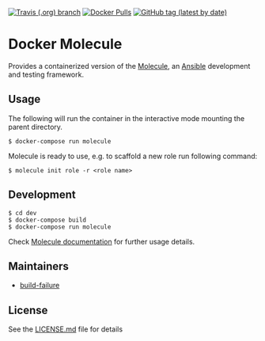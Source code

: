 [![Travis (.org) branch](https://img.shields.io/travis/nl2go/docker-molecule/master)](https://travis-ci.org/nl2go/docker-molecule)
[![Docker Pulls](https://img.shields.io/docker/pulls/nl2go/molecule)](https://hub.docker.com/r/nl2go/molecule)
[![GitHub tag (latest by date)](https://img.shields.io/github/v/tag/nl2go/docker-molecule)](https://hub.docker.com/repository/docker/nl2go/molecule/tags?page=1)

# Docker Molecule

Provides a containerized version of the [Molecule](https://molecule.readthedocs.io/en/stable/), an [Ansible](https://www.ansible.com/) development and testing framework.

## Usage

The following will run the container in the interactive mode mounting the parent directory. 

    $ docker-compose run molecule

Molecule is ready to use, e.g. to scaffold a new role run following command:

    $ molecule init role -r <role name>

## Development

    $ cd dev
    $ docker-compose build
    $ docker-compose run molecule

Check [Molecule documentation](https://molecule.readthedocs.io/en/stable/) for further usage details.

## Maintainers

- [build-failure](https://github.com/build-failure)

## License

See the [LICENSE.md](LICENSE.md) file for details

